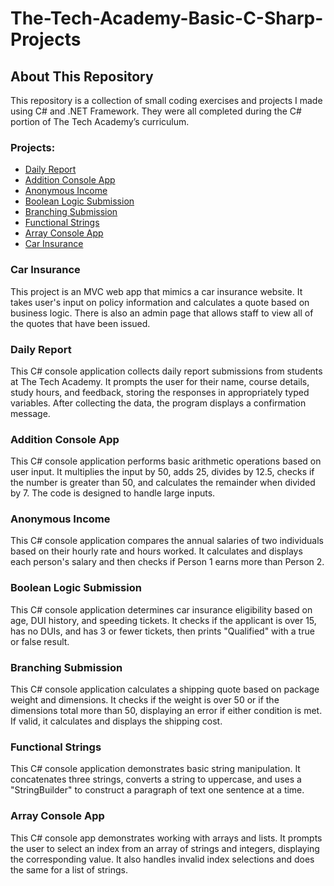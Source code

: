# The-Tech-Academy-Basic-C-Sharp-Projects

## About This Repository
This repository is a collection of small coding exercises and projects I made using C# and .NET Framework. They were all completed during the C# portion of The Tech Academy’s curriculum.

### Projects:
- [Daily Report](https://github.com/Catherine-Condit/The-Tech-Academy-Basic-C-Sharp-Projects/tree/main/Daily%20Report/DailyReport)
- [Addition Console App](https://github.com/Catherine-Condit/The-Tech-Academy-Basic-C-Sharp-Projects/tree/main/ConsoleApp/ConsoleApp)
- [Anonymous Income](https://github.com/Catherine-Condit/The-Tech-Academy-Basic-C-Sharp-Projects/tree/main/AnonymousIncome/AnonymousIncome)
- [Boolean Logic Submission](https://github.com/Catherine-Condit/The-Tech-Academy-Basic-C-Sharp-Projects/tree/main/BooleanLogicSub/BooleanLogicSub)
- [Branching Submission](https://github.com/Catherine-Condit/The-Tech-Academy-Basic-C-Sharp-Projects/tree/main/BranchingSub/BranchingSub)
- [Functional Strings](https://github.com/Catherine-Condit/The-Tech-Academy-Basic-C-Sharp-Projects/tree/main/functionalStrings/functionalStrings)
- [Array Console App](https://github.com/Catherine-Condit/The-Tech-Academy-Basic-C-Sharp-Projects/tree/main/ArrayConsoleApp/ArrayConsoleApp)
- [Car Insurance](https://github.com/Catherine-Condit/The-Tech-Academy-Basic-C-Sharp-Projects/tree/main/CarInsurance)

### Car Insurance
This project is an MVC web app that mimics a car insurance website. It takes user's input on policy information and calculates a quote based on business logic. There is also an admin page that allows staff to view all of the quotes that have been issued.

### Daily Report
This C# console application collects daily report submissions from students at The Tech Academy. It prompts the user for their name, course details, study hours, and feedback, storing the responses in appropriately typed variables. After collecting the data, the program displays a confirmation message.

### Addition Console App
This C# console application performs basic arithmetic operations based on user input. It multiplies the input by 50, adds 25, divides by 12.5, checks if the number is greater than 50, and calculates the remainder when divided by 7. The code is designed to handle large inputs.

### Anonymous Income
This C# console application compares the annual salaries of two individuals based on their hourly rate and hours worked. It calculates and displays each person's salary and then checks if Person 1 earns more than Person 2.

### Boolean Logic Submission
This C# console application determines car insurance eligibility based on age, DUI history, and speeding tickets. It checks if the applicant is over 15, has no DUIs, and has 3 or fewer tickets, then prints "Qualified" with a true or false result. 

### Branching Submission
This C# console application calculates a shipping quote based on package weight and dimensions. It checks if the weight is over 50 or if the dimensions total more than 50, displaying an error if either condition is met. If valid, it calculates and displays the shipping cost.

### Functional Strings
This C# console application demonstrates basic string manipulation. It concatenates three strings, converts a string to uppercase, and uses a "StringBuilder" to construct a paragraph of text one sentence at a time. 

### Array Console App
This C# console app demonstrates working with arrays and lists. It prompts the user to select an index from an array of strings and integers, displaying the corresponding value. It also handles invalid index selections and does the same for a list of strings.
